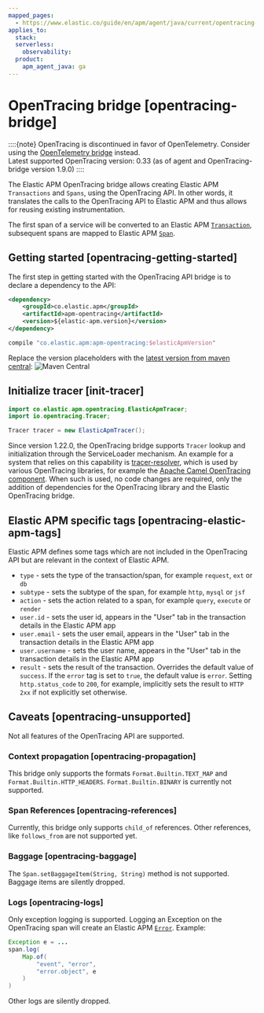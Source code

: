```yaml
---
mapped_pages:
  - https://www.elastic.co/guide/en/apm/agent/java/current/opentracing-bridge.html
applies_to:
  stack:
  serverless:
    observability:
  product:
    apm_agent_java: ga
---
```


# OpenTracing bridge [opentracing-bridge]

::::{note}
OpenTracing is discontinued in favor of OpenTelemetry. Consider using the [OpenTelemetry bridge](/reference/opentelemetry-bridge.md) instead.<br> Latest supported OpenTracing version: 0.33 (as of agent and OpenTracing-bridge version 1.9.0)
::::


The Elastic APM OpenTracing bridge allows creating Elastic APM `Transactions` and `Spans`, using the OpenTracing API. In other words, it translates the calls to the OpenTracing API to Elastic APM and thus allows for reusing existing instrumentation.

The first span of a service will be converted to an Elastic APM [`Transaction`](docs-content://solutions/observability/apm/transactions.md), subsequent spans are mapped to Elastic APM [`Span`](docs-content://solutions/observability/apm/spans.md).


## Getting started [opentracing-getting-started]

The first step in getting started with the OpenTracing API bridge is to declare a dependency to the API:

```xml
<dependency>
    <groupId>co.elastic.apm</groupId>
    <artifactId>apm-opentracing</artifactId>
    <version>${elastic-apm.version}</version>
</dependency>
```

```groovy
compile "co.elastic.apm:apm-opentracing:$elasticApmVersion"
```

Replace the version placeholders with the [latest version from maven central](https://mvnrepository.com/artifact/co.elastic.apm/apm-opentracing/latest): ![Maven Central](https://img.shields.io/maven-central/v/co.elastic.apm/apm-opentracing.svg "")


## Initialize tracer [init-tracer]

```java
import co.elastic.apm.opentracing.ElasticApmTracer;
import io.opentracing.Tracer;

Tracer tracer = new ElasticApmTracer();
```

Since version 1.22.0, the OpenTracing bridge supports `Tracer` lookup and initialization through the ServiceLoader mechanism. An example for a system that relies on this capability is [tracer-resolver](https://github.com/opentracing-contrib/java-tracerresolver), which is used by various OpenTracing libraries, for example the [Apache Camel OpenTracing component](https://camel.apache.org/components/3.7.x/others/opentracing.md). When such is used, no code changes are required, only the addition of dependencies for the OpenTracing library and the Elastic OpenTracing bridge.


## Elastic APM specific tags [opentracing-elastic-apm-tags]

Elastic APM defines some tags which are not included in the OpenTracing API but are relevant in the context of Elastic APM.

* `type` - sets the type of the transaction/span, for example `request`, `ext` or `db`
* `subtype` - sets the subtype of the span, for example `http`, `mysql` or `jsf`
* `action` - sets the action related to a span, for example `query`, `execute` or `render`
* `user.id` - sets the user id, appears in the "User" tab in the transaction details in the Elastic APM app
* `user.email` - sets the user email, appears in the "User" tab in the transaction details in the Elastic APM app
* `user.username` - sets the user name, appears in the "User" tab in the transaction details in the Elastic APM app
* `result` - sets the result of the transaction. Overrides the default value of `success`. If the `error` tag is set to `true`, the default value is `error`. Setting `http.status_code` to `200`, for example, implicitly sets the result to `HTTP 2xx` if not explicitly set otherwise.


## Caveats [opentracing-unsupported]

Not all features of the OpenTracing API are supported.


### Context propagation [opentracing-propagation]

This bridge only supports the formats `Format.Builtin.TEXT_MAP` and `Format.Builtin.HTTP_HEADERS`. `Format.Builtin.BINARY` is currently not supported.


### Span References [opentracing-references]

Currently, this bridge only supports `child_of` references. Other references, like `follows_from` are not supported yet.


### Baggage [opentracing-baggage]

The `Span.setBaggageItem(String, String)` method is not supported. Baggage items are silently dropped.


### Logs [opentracing-logs]

Only exception logging is supported. Logging an Exception on the OpenTracing span will create an Elastic APM [`Error`](docs-content://solutions/observability/apm/errors.md). Example:

```java
Exception e = ...
span.log(
    Map.of(
        "event", "error",
        "error.object", e
    )
)
```

Other logs are silently dropped.


